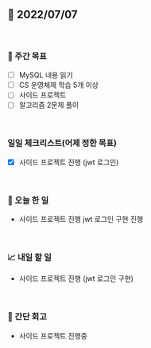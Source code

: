 ## 📅 2022/07/07

<br/>

### 🏹 주간 목표

- [ ] MySQL 내용 읽기
- [ ] CS 운영체제 학습 5개 이상
- [ ] 사이드 프로젝트
- [ ] 알고리즘 2문제 풀이

<br/>

### 일일 체크리스트(어제 정한 목표)

- [x] 사이드 프로젝트 진행 (jwt 로그인)


<br/>

### 💯 오늘 한 일

- 사이드 프로젝트 진행 jwt 로그인 구현 진행

<br/>

### 📈 내일 할 일

- 사이드 프로젝트 진행 (jwt 로그인 구현)

<br/>

### 🧐 간단 회고

- 사이드 프로젝트 진행중